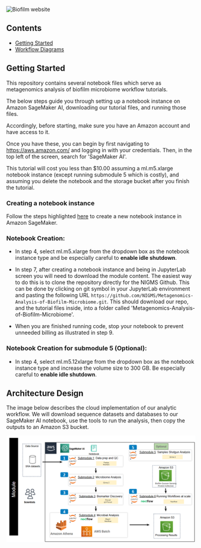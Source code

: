 
![Biofilm website](../images/Biofilm_Website_2.png)

## **Contents**

- [Getting Started](#getting-started)
- [Workflow Diagrams](#workflow-diagrams)

## **Getting Started**

This repository contains several notebook files which serve as metagenomics analysis of biofilm microbiome workflow tutorials.

The below steps guide you through setting up a notebook instance on Amazon SageMaker AI, downloading our tutorial files, and running those files. 

Accordingly, before starting, make sure you have an Amazon account and have access to it.

Once you have these, you can begin by first navigating to https://aws.amazon.com/ and logging in with your credentials. Then, in the top left of the screen, search for 'SageMaker AI'.

This tutorial will cost you less than $10.00 assuming a ml.m5.xlarge notebook instance (except running submodule 5 which is costly), and assuming you delete the notebook and the storage bucket after you finish the tutorial.

### Creating a notebook instance 

Follow the steps highlighted [here](https://github.com/NIGMS/NIGMS-Sandbox/blob/main/docs/HowToCreateAWSSagemakerNotebooks.md) to create a new notebook instance in Amazon SageMaker. 

### Notebook Creation:

+ In step 4, select ml.m5.xlarge from the dropdown box as the notebook instance type and be especially careful to **enable idle shutdown**.

+ In step 7, after creating a notebook instance and being in JupyterLab screen you will need to download the module content. The easiest way to do this is to clone the repository directly for the NIGMS Github. This can be done by clicking on git symbol in your JupyterLab environment and pasting the following URL `https://github.com/NIGMS/Metagenomics-Analysis-of-Biofilm-Microbiome.git`. This should download our repo, and the tutorial files inside, into a folder called 'Metagenomics-Analysis-of-Biofilm-Microbiome'.

+ When you are finished running code, stop your notebook to prevent unneeded billing as illustrated in step 9.

### Notebook Creation for submodule 5 (Optional):

+ In step 4, select ml.m5.12xlarge from the dropdown box as the notebook instance type and increase the volume size to 300 GB. Be especially careful to **enable idle shutdown**.

## **Architecture Design**

The image below describes the cloud implementation of our analytic workflow. We will download sequence datasets and databases to our SageMaker AI notebook, use the tools to run the analysis, then copy the outputs to an Amazon S3 bucket.
<p align="center">
  <img src="../images/Architecture_Diagram-aws.png" />
</p>
